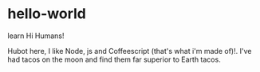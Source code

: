 # hello-world
learn
Hi Humans!

Hubot here, I like Node, js and Coffeescript (that's what i'm made of)!.
I've had tacos on the moon and find them far superior to Earth tacos.
